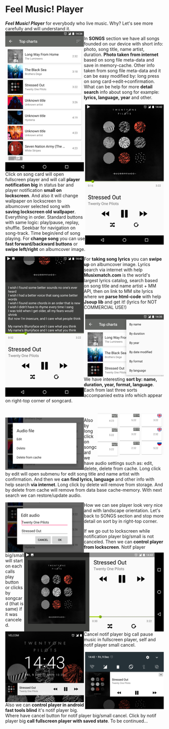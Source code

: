 # Feel Music! Player
_**Feel Music! Player**_ for everybody who live music. Why? Let's see more carefully and will understand it.<br>
<img src="screenshots/screenshot_tracklist_fragment.png" 
alt="screenshot_tracklist_fragment.png" width="250x" height="whatever" align=left>

In **SONGS** section we have all songs founded on our device with short info: photo, song title, name artist, duration.
**Photo taken from internet** based on song file meta-data and save in memory-cache.
Other info taken from song file meta-data and it can be easy modified by: long press on song card->edit->confirmation.
What can be help for more **detail search** info about song for example: **lyrics, language, year** and other.

<img src="screenshots/screenshot_player_fragment_portrait.png"
alt="screenshot_player_fragment_portrait.png" width="250x" height="whatever" align=right>

Click on song card will open fullscreen player and will call **player notification big** in status bar and
player notification **small on lockscreen**.
And also it will change wallpaper on lockscreen to albumcover selected song with **saving lockscreen old wallpaper**.
Everything in order. Standard buttons with same logic: play/pause, replay, shuffle. Seekbar for navigation on song-track.
Time begin/end of song playing. For **change song** you can use **fast forward/backward buttons** or **swipe left/right**
on albumcover image.

<img src="screenshots/screenshot_player_fragment_lyrics.png" 
alt="screenshot_player_fragment_lyrics.png" width="250x" height="whatever" align=left>

For **taking song lyrics** you can **swipe up** on albumcover image. Lyrics search via internet with help **Musixmatch.com** is
the world's largest lyrics catalog, search based on song title and name artist + MM API, then on link to MM site lyrics
where we **parse html-code** with help **Jsoup lib** and get it! (lyrics for NOT COMMERCIAL USE!)

<img src="screenshots/screenshot_tracklist_fragment_sort_menu(cut).png" 
alt="screenshot_tracklist_fragment_sort_menu(cut).png" width="250x" height="whatever" align=right>
 
We have interesting **sort by: name, duration, year, format, language**. Each from last three sorts accompanied extra info which
appear on right-top corner of songcard.

<br>
<img src="screenshots/screenshot_tracklist_fragment_sort_by_lang(cut).png" 
alt="screenshot_tracklist_fragment_sort_by_lang.png" width="70x" height="whatever" align=right>
<img src="screenshots/screenshot_tracklist_fragment_sort_by_year(cut).png" 
alt="screenshot_tracklist_fragment_sort_by_year.png" width="70x" height="whatever" align=right>
<img src="screenshots/screenshot_tracklist_fragment_sort_by_format(cut).png" 
alt="screenshot_tracklist_fragment_sort_by_format(cut).png" width="70x" height="whatever" align=right>


<img src="screenshots/screenshot_file_settings_menu(cut).png"
alt="screenshot_edit_song_title_name_artist(cut).png" width="250x" height="whatever" align=left>

Also by long click on songcard we have audio settings such as: edit, delete, delete from cache.
Long click by edit will open submenu for edit song title and name artist with confirmation. And then we **can find lyrics, language** and other info with help search **via internet**. Long click by delete will remove from storage.
And by delete from cache will remove from data base cache-memory. With next search we can restore/update audio.

<img src="screenshots/screenshot_edit_song_title_name_artist(cut).png" 
alt="screenshot_file_settings_menu(cut).png" width="250x" height="whatever" align=left>

<img src="screenshots/screenshot_player_fragment_landscape.png" 
alt="screenshot_player_fragment_landscape.png" width="444x" height="whatever" align=right>

How we can see player look very nice and with landscape orientation.
Let's back to SONGS section and stop more detail on sort by in right-top corner.

<img src="screenshots/screenshot_player_notification_small_lockscreen(cut).png"
alt="screenshot_player_notification_small_lockscreen(cut).png" width="250x" height="whatever" align=left>

If we go out to lockscreen while notification player big/small is not canceled.
Then we can **control player from lockscreen**.
Notif player big/small will start on each calls play button or clicks by songcard (that is same) if it was canceled.
Cancel notif player big call pause music in fullscreen player, self and notif player small cancel. 

<img src="screenshots/screenshot_player_notification_big(cut).png" 
alt="screenshot_player_notification_big(cut).png" width="250x" height="whatever" align=right>

Also we can **control player in android fast tools blind** it's notif player big. Where have cancel button for notif 
player big/small cancel. Click by notif player big **call fullscreen player with saved state**.
To be continued...
